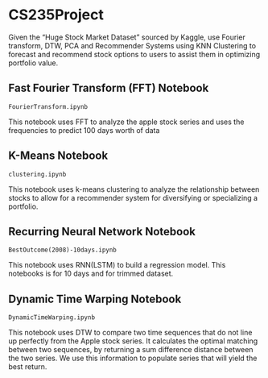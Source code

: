 # CS235Project
Given the “Huge Stock Market Dataset” sourced by Kaggle, use Fourier transform, DTW, PCA and Recommender Systems using KNN Clustering to forecast and recommend stock options to users to assist them in optimizing portfolio value.

## Fast Fourier Transform (FFT) Notebook
`FourierTransform.ipynb`

This notebook uses FFT to analyze the apple stock series and uses the frequencies to predict 100 days worth of data

## K-Means Notebook
`clustering.ipynb`

This notebook uses k-means clustering to analyze the relationship between stocks to allow for a recommender system for diversifying or specializing a portfolio.

## Recurring Neural Network Notebook
`BestOutcome(2008)-10days.ipynb`

This notebook uses RNN(LSTM) to build a regression model. This notebooks is for 10 days and for trimmed dataset.  

## Dynamic Time Warping Notebook
`DynamicTimeWarping.ipynb`

This notebook uses DTW to compare two time sequences that do not line up perfectly from the Apple stock series. It calculates the optimal matching between two sequences, by returning a sum difference distance between the two series. We use this information to populate series that will yield the best return.
